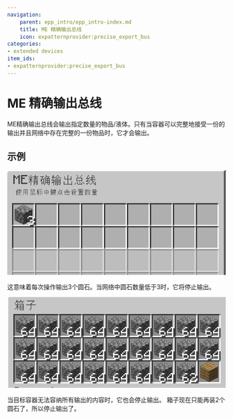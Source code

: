 ```yaml
---
navigation:
    parent: epp_intro/epp_intro-index.md
    title: ME 精确输出总线
    icon: expatternprovider:precise_export_bus
categories:
- extended devices
item_ids:
- expatternprovider:precise_export_bus
---
```


# ME 精确输出总线

<GameScene zoom="8" background="transparent">
  <ImportStructure src="../structure/cable_precise_export_bus.snbt"></ImportStructure>
</GameScene>

ME精确输出总线会输出指定数量的物品/液体。只有当容器可以完整地接受一份的输出并且网络中存在完整的一份物品时，它才会输出。

## 示例

![GUI](../pic/pre_bus_gui1.png)

这意味着每次操作输出3个圆石。当网络中圆石数量低于3时，它将停止输出。

![GUI](../pic/pre_bus_gui2.png)

当目标容器无法容纳所有输出的内容时，它也会停止输出。
箱子现在只能再装2个圆石了，所以停止输出了。
